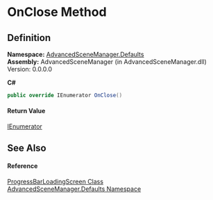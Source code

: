 # OnClose Method




## Definition
**Namespace:** <a href="N_AdvancedSceneManager_Defaults.md">AdvancedSceneManager.Defaults</a>  
**Assembly:** AdvancedSceneManager (in AdvancedSceneManager.dll) Version: 0.0.0.0

**C#**
``` C#
public override IEnumerator OnClose()
```



#### Return Value
<a href="https://learn.microsoft.com/dotnet/api/system.collections.ienumerator" target="_blank" rel="noopener noreferrer">IEnumerator</a>

## See Also


#### Reference
<a href="T_AdvancedSceneManager_Defaults_ProgressBarLoadingScreen.md">ProgressBarLoadingScreen Class</a>  
<a href="N_AdvancedSceneManager_Defaults.md">AdvancedSceneManager.Defaults Namespace</a>  
